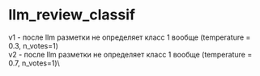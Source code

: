 # llm_review_classif

v1 - после llm разметки не определяет класс 1 вообще (temperature = 0.3, n_votes=1)\
v2 - после llm разметки не определяет класс 1 вообще (temperature = 0.7, n_votes=1)\

